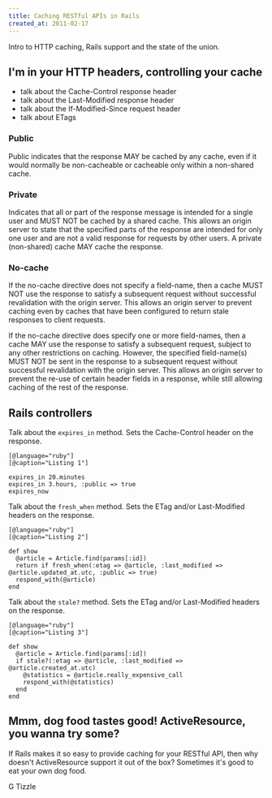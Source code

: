 ```yaml
---
title: Caching RESTful APIs in Rails
created_at: 2011-02-17
---
```


Intro to HTTP caching, Rails support and the state of the union.

## I'm in your HTTP headers, controlling your cache

* talk about the Cache-Control response header
* talk about the Last-Modified response header
* talk about the If-Modified-Since request header
* talk about ETags

### Public

Public indicates that the response MAY be cached by any cache, even if it would normally be non-cacheable or cacheable only within a non-shared cache.

### Private

Indicates that all or part of the response message is intended for a single user and MUST NOT be cached by a shared cache. This allows an origin server to state that the specified parts of the response are intended for only one user and are not a valid response for requests by other users. A private (non-shared) cache MAY cache the response.

### No-cache

If the no-cache directive does not specify a field-name, then a cache MUST NOT use the response to satisfy a subsequent request without successful revalidation with the origin server. This allows an origin server to prevent caching even by caches that have been configured to return stale responses to client requests.

If the no-cache directive does specify one or more field-names, then a cache MAY use the response to satisfy a subsequent request, subject to any other restrictions on caching. However, the specified field-name(s) MUST NOT be sent in the response to a subsequent request without successful revalidation with the origin server. This allows an origin server to prevent the re-use of certain header fields in a response, while still allowing caching of the rest of the response.

## Rails controllers

Talk about the `expires_in` method. Sets the Cache-Control header on the response.

    [@language="ruby"]
    [@caption="Listing 1"]

    expires_in 20.minutes
    expires_in 3.hours, :public => true
    expires_now

Talk about the `fresh_when` method. Sets the ETag and/or Last-Modified headers on the response.

    [@language="ruby"]
    [@caption="Listing 2"]

    def show
      @article = Article.find(params[:id])
      return if fresh_when(:etag => @article, :last_modified => @article.updated_at.utc, :public => true)
      respond_with(@article)
    end

Talk about the `stale?` method. Sets the ETag and/or Last-Modified headers on the response.

    [@language="ruby"]
    [@caption="Listing 3"]

    def show
      @article = Article.find(params[:id])
      if stale?(:etag => @article, :last_modified => @article.created_at.utc)
        @statistics = @article.really_expensive_call
        respond_with(@statistics)
      end
    end

## Mmm, dog food tastes good! ActiveResource, you wanna try some?

If Rails makes it so easy to provide caching for your RESTful API, then why doesn't ActiveResource support it out of the box? Sometimes it's good to eat your own dog food.

G Tizzle
